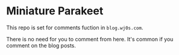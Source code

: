 # Miniature Parakeet

This repo is set for comments fuction in `blog.wj0s.com`. 

There is no need for you to comment from here. It's common if you comment on the blog posts.
